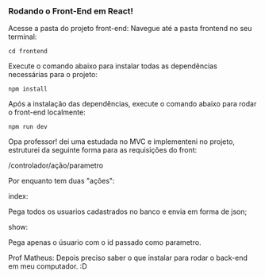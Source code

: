 ### Rodando o Front-End em React!
Acesse a pasta do projeto front-end: Navegue até a pasta frontend no seu terminal:

```
cd frontend
```

Execute o comando abaixo para instalar todas as dependências necessárias para o projeto:

```
npm install
```

Após a instalação das dependências, execute o comando abaixo para rodar o front-end localmente:

```
npm run dev
```

Opa professor! dei uma estudada no MVC e implementeni no projeto, estruturei da seguinte forma para as requisições do front:

/controlador/ação/parametro

Por enquanto tem duas "ações": 

index:

Pega todos os usuarios cadastrados no banco e envia em forma de json;

show:

Pega apenas o úsuario com o id passado como parametro.

Prof Matheus: Depois preciso saber o que instalar para rodar o back-end em meu computador. :D

